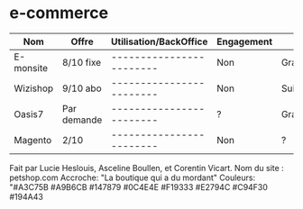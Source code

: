 # e-commerce


|     Nom       | Offre     | Utilisation/BackOffice | Engagement | Suivi/Conseil | Sécurité     |
|---------------|-----------|------------------------|------------|---------------|--------------|
|E-monsite      |8/10  fixe |------------------------|Non         |Gratuit        |Bonne         |
|Wizishop       |9/10  abo  |------------------------|Non         |Suivi payant   |Bonne         | 
|Oasis7         |Par demande|------------------------|?           |Gratuit/communauté|?             |
|Magento        |2/10       |------------------------|Non         |?               |Problemes 2012|
 
Fait par Lucie Heslouis, Asceline Boullen, et Corentin Vicart.
Nom du site : petshop.com
Accroche: "La boutique qui a du mordant"
Couleurs: "#A3C75B #A9B6CB #147879 #0C4E4E #F19333 #E2794C #C94F30 #194A43

